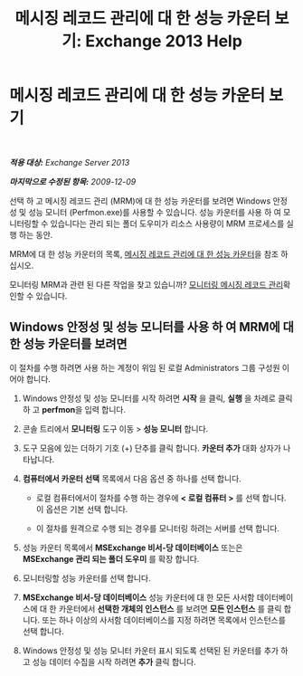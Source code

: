 ﻿---
title: '메시징 레코드 관리에 대 한 성능 카운터 보기: Exchange 2013 Help'
TOCTitle: 메시징 레코드 관리에 대 한 성능 카운터 보기
ms:assetid: ec374d31-2797-4f8b-8c96-3839d01a662c
ms:mtpsurl: https://technet.microsoft.com/ko-kr/library/Bb397227(v=EXCHG.150)
ms:contentKeyID: 51407764
ms.date: 05/22/2018
mtps_version: v=EXCHG.150
ms.translationtype: MT
---

# 메시징 레코드 관리에 대 한 성능 카운터 보기

 

_**적용 대상:** Exchange Server 2013_

_**마지막으로 수정된 항목:** 2009-12-09_

선택 하 고 메시징 레코드 관리 (MRM)에 대 한 성능 카운터를 보려면 Windows 안정성 및 성능 모니터 (Perfmon.exe)를 사용할 수 있습니다. 성능 카운터를 사용 하 여 모니터링할 수 있습니다는 관리 되는 폴더 도우미가 리소스 사용량이 MRM 프로세스를 실행 하는 동안.

MRM에 대 한 성능 카운터의 목록, [메시징 레코드 관리에 대 한 성능 카운터](performance-counters-for-messaging-records-management-exchange-2013-help.md)을 참조 하십시오.

모니터링 MRM과 관련 된 다른 작업을 찾고 있습니까? [모니터링 메시징 레코드 관리](monitoring-messaging-records-management-exchange-2013-help.md)확인할 수 있습니다.

## Windows 안정성 및 성능 모니터를 사용 하 여 MRM에 대 한 성능 카운터를 보려면

이 절차를 수행 하려면 사용 하는 계정이 위임 된 로컬 Administrators 그룹 구성원 이어야 합니다.

1.  Windows 안정성 및 성능 모니터를 시작 하려면 **시작** 을 클릭, **실행** 을 차례로 클릭 하 고 **perfmon**을 입력 합니다.

2.  콘솔 트리에서 **모니터링** 도구 이동 \> **성능 모니터** 합니다.

3.  도구 모음에 있는 더하기 기호 (+) 단추를 클릭 합니다. **카운터 추가** 대화 상자가 나타납니다.

4.  **컴퓨터에서 카운터 선택** 목록에서 다음 옵션 중 하나를 선택 합니다.
    
      - 로컬 컴퓨터에서이 절차를 수행 하는 경우에 **\< 로컬 컴퓨터 \>** 를 선택 합니다. 이 옵션은 기본 선택 합니다.
    
      - 이 절차를 원격으로 수행 되는 경우를 모니터링 하려는 서버를 선택 합니다.

5.  성능 카운터 목록에서 **MSExchange 비서-당 데이터베이스** 또는은 **MSExchange 관리 되는 폴더 도우미** 를 확장 합니다.

6.  모니터링할 성능 카운터를 선택 합니다.

7.  **MSExchange 비서-당 데이터베이스** 성능 카운터에 대 한 모든 사서함 데이터베이스에 대 한 카운터에서 **선택한 개체의 인스턴스** 를 보려면 **모든 인스턴스** 를 클릭 합니다. 또는 하나 이상의 사서함 데이터베이스를 지정 하려면 목록에서 인스턴스를 선택 합니다.

8.  Windows 안정성 및 성능 모니터 카운터 표시 되도록 선택된 된 카운터를 추가 하 고 성능 데이터 수집을 시작 하려면 **추가** 클릭 합니다.

